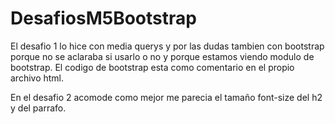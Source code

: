 # DesafiosM5Bootstrap

El desafio 1 lo hice con media querys y por las dudas tambien con bootstrap porque no se
aclaraba si usarlo o no y porque estamos viendo modulo de bootstrap. El codigo de bootstrap
esta como comentario en el propio archivo html.

En el desafio 2 acomode como mejor me parecia el tamaño font-size del h2 y del parrafo.
